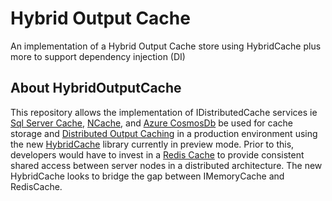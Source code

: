# Hybrid Output Cache
An implementation of a Hybrid Output Cache store using HybridCache plus more to support dependency injection (DI) 

## About HybridOutputCache
This repository allows the implementation of IDistributedCache services ie 
[Sql Server Cache](https://learn.microsoft.com/en-us/aspnet/core/performance/caching/distributed?view=aspnetcore-9.0#distributed-sql-server-cache), 
[NCache](https://learn.microsoft.com/en-us/aspnet/core/performance/caching/distributed?view=aspnetcore-9.0#distributed-ncache-cache), 
and [Azure CosmosDb](https://learn.microsoft.com/en-us/aspnet/core/performance/caching/distributed?view=aspnetcore-9.0#distributed-azure-cosmosdb-cache) 
be used for cache storage and [Distributed Output Caching](https://learn.microsoft.com/en-us/aspnet/core/performance/caching/output?view=aspnetcore-9.0) in a production environment using the new 
[HybridCache](https://learn.microsoft.com/en-us/aspnet/core/performance/caching/hybrid?view=aspnetcore-9.0) library currently in preview mode. 
Prior to this, developers would have to invest in a [Redis Cache](https://learn.microsoft.com/en-us/aspnet/core/performance/caching/output?view=aspnetcore-9.0#redis-cache) to provide consistent shared access between server nodes in a distributed architecture. 
The new HybridCache looks to bridge the gap between IMemoryCache and RedisCache.
